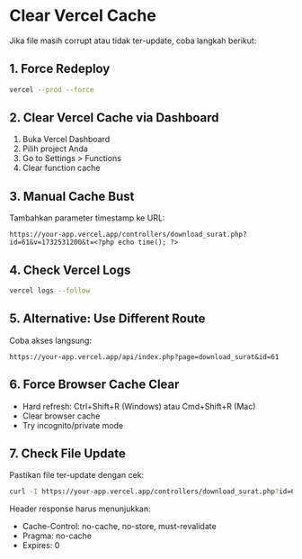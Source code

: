 # Clear Vercel Cache

Jika file masih corrupt atau tidak ter-update, coba langkah berikut:

## 1. Force Redeploy
```bash
vercel --prod --force
```

## 2. Clear Vercel Cache via Dashboard
1. Buka Vercel Dashboard
2. Pilih project Anda
3. Go to Settings > Functions
4. Clear function cache

## 3. Manual Cache Bust
Tambahkan parameter timestamp ke URL:
```
https://your-app.vercel.app/controllers/download_surat.php?id=61&v=1732531200&t=<?php echo time(); ?>
```

## 4. Check Vercel Logs
```bash
vercel logs --follow
```

## 5. Alternative: Use Different Route
Coba akses langsung:
```
https://your-app.vercel.app/api/index.php?page=download_surat&id=61
```

## 6. Force Browser Cache Clear
- Hard refresh: Ctrl+Shift+R (Windows) atau Cmd+Shift+R (Mac)
- Clear browser cache
- Try incognito/private mode

## 7. Check File Update
Pastikan file ter-update dengan cek:
```bash
curl -I https://your-app.vercel.app/controllers/download_surat.php?id=61&v=1732531200
```

Header response harus menunjukkan:
- Cache-Control: no-cache, no-store, must-revalidate
- Pragma: no-cache
- Expires: 0
